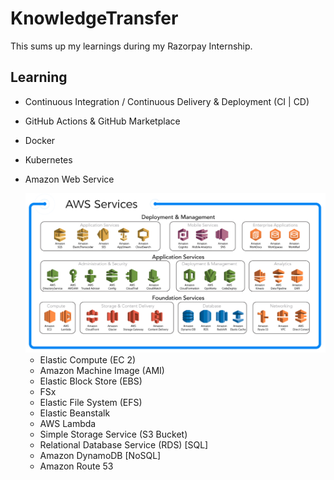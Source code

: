 # KnowledgeTransfer

This sums up my learnings during my Razorpay Internship.


## Learning

- Continuous Integration / Continuous Delivery & Deployment (CI | CD)

- GitHub Actions & GitHub Marketplace

- Docker

- Kubernetes

- Amazon Web Service 

    <img src = "images/aws_mindmap.png">

    - Elastic Compute (EC 2)
    - Amazon Machine Image (AMI)
    - Elastic Block Store (EBS)
    - FSx
    - Elastic File System (EFS)
    - Elastic Beanstalk
    - AWS Lambda
    - Simple Storage Service (S3 Bucket)
    - Relational Database Service (RDS) [SQL]
    - Amazon DynamoDB [NoSQL]
    - Amazon Route 53
